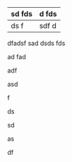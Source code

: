 | sd fds  | d fds  |
| :--- | :--- |
| ds f | sdf d |

 dfadsf sad dsds fds

ad fad

 adf

 asd

f 

ds 

sd

 as

df 

